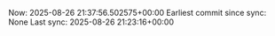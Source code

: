 Now: 2025-08-26 21:37:56.502575+00:00 Earliest commit since sync: None Last sync: 2025-08-26 21:23:16+00:00
